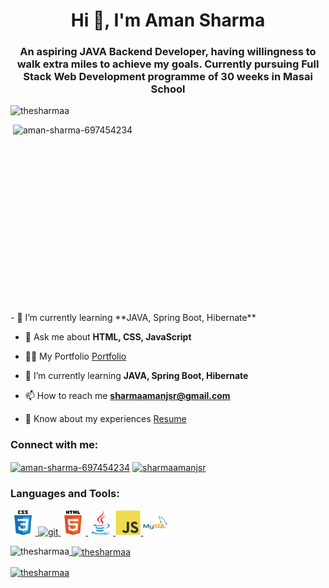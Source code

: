 <h1 align="center">Hi 👋, I'm Aman Sharma</h1>
<h3 align="center">An aspiring JAVA Backend Developer, having willingness to walk extra miles to achieve my goals. Currently pursuing Full Stack Web Development programme of 30 weeks in Masai School</h3>

<p align="left"> <img src="https://komarev.com/ghpvc/?username=thesharmaa&label=Profile%20views&color=0e75b6&style=flat" alt="thesharmaa" /> </p>

<img align="right" src="https://c.tenor.com/NOYF3f82b_gAAAAC/programmer.gif" alt="aman-sharma-697454234" height="300" width="500" />
- 🌱 I’m currently learning **JAVA, Spring Boot, Hibernate**

- 💬 Ask me about **HTML, CSS, JavaScript**

- 👨‍💻 My Portfolio [Portfolio](https://thesharmaa.github.io/) 

- 🌱 I’m currently learning **JAVA, Spring Boot, Hibernate**
- 📫 How to reach me **sharmaamanjsr@gmail.com**

- 📄 Know about my experiences [Resume](https://drive.google.com/file/d/1L2h-BiLyPHwYb5DDYNg01fjEd8ooEJj1/view?usp=sharing)

<h3 align="left">Connect with me:</h3>
<p align="left">
<a href="https://linkedin.com/in/aman-sharma-697454234" target="blank"><img align="center" src="https://raw.githubusercontent.com/rahuldkjain/github-profile-readme-generator/master/src/images/icons/Social/linked-in-alt.svg" alt="aman-sharma-697454234" height="30" width="40" /></a>
<a href="https://www.leetcode.com/sharmaamanjsr" target="blank"><img align="center" src="https://raw.githubusercontent.com/rahuldkjain/github-profile-readme-generator/master/src/images/icons/Social/leet-code.svg" alt="sharmaamanjsr" height="30" width="40" /></a>
</p>

<h3 align="left">Languages and Tools:</h3>
<p align="left"> <a href="https://www.w3schools.com/css/" target="_blank" rel="noreferrer"> <img src="https://raw.githubusercontent.com/devicons/devicon/master/icons/css3/css3-original-wordmark.svg" alt="css3" width="40" height="40"/> </a> <a href="https://git-scm.com/" target="_blank" rel="noreferrer"> <img src="https://www.vectorlogo.zone/logos/git-scm/git-scm-icon.svg" alt="git" width="40" height="40"/> </a> <a href="https://www.w3.org/html/" target="_blank" rel="noreferrer"> <img src="https://raw.githubusercontent.com/devicons/devicon/master/icons/html5/html5-original-wordmark.svg" alt="html5" width="40" height="40"/> </a> <a href="https://www.java.com" target="_blank" rel="noreferrer"> <img src="https://raw.githubusercontent.com/devicons/devicon/master/icons/java/java-original.svg" alt="java" width="40" height="40"/> </a> <a href="https://developer.mozilla.org/en-US/docs/Web/JavaScript" target="_blank" rel="noreferrer"> <img src="https://raw.githubusercontent.com/devicons/devicon/master/icons/javascript/javascript-original.svg" alt="javascript" width="40" height="40"/> </a> </a> <a href="https://www.mysql.com/" target="_blank" rel="noreferrer"> <img src="https://raw.githubusercontent.com/devicons/devicon/master/icons/mysql/mysql-original-wordmark.svg" alt="mysql" width="40" height="40"/>  </p>

<p><img align="left" src="https://github-readme-stats.vercel.app/api/top-langs?username=thesharmaa&show_icons=true&locale=en&layout=compact" alt="thesharmaa" /></p>

<p>&nbsp;<img align="center" src="https://github-readme-stats.vercel.app/api?username=thesharmaa&show_icons=true&locale=en" alt="thesharmaa" /></p>

<p><img align="center" src="https://github-readme-streak-stats.herokuapp.com/?user=thesharmaa&" alt="thesharmaa" /></p>

